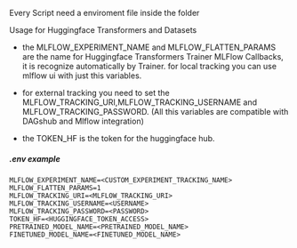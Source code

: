 Every Script need a enviroment file inside the folder

Usage for Huggingface Transformers and Datasets

* the MLFLOW_EXPERIMENT_NAME and
MLFLOW_FLATTEN_PARAMS are the name for Huggingface Transformers Trainer MLFlow Callbacks, it is recognize automatically by Trainer. for local tracking you can use mlflow ui with just this variables.

* for external tracking you need to set the MLFLOW_TRACKING_URI,MLFLOW_TRACKING_USERNAME and MLFLOW_TRACKING_PASSWORD. (All this variables are compatible with DAGshub and Mlflow integration)

* the TOKEN_HF is the token for the huggingface hub. 


##### .env example

```.env
MLFLOW_EXPERIMENT_NAME=<CUSTOM_EXPERIMENT_TRACKING_NAME>
MLFLOW_FLATTEN_PARAMS=1
MLFLOW_TRACKING_URI=<MLFLOW_TRACKING_URI>
MLFLOW_TRACKING_USERNAME=<USERNAME>
MLFLOW_TRACKING_PASSWORD=<PASSWORD>
TOKEN_HF=<HUGGINGFACE_TOKEN_ACCESS>
PRETRAINED_MODEL_NAME=<PRETRAINED_MODEL_NAME>
FINETUNED_MODEL_NAME=<FINETUNED_MODEL_NAME>
```
